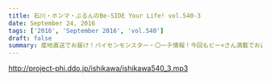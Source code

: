 ```yaml
---
title: 石川・ホンマ・ぶるんのBe-SIDE Your Life! vol.540-3
date: September 24, 2016
tags: ['2016', 'September 2016', 'vol.540']
draft: false
summary: 産地直送でお届け！パイセンモンスター・〇ーチ情報！今回もビー×さん満載でお送りしました。SAITO
---
```


http://project-phi.ddo.jp/ishikawa/ishikawa540_3.mp3